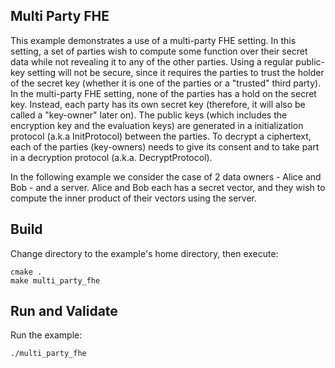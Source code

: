 ## Multi Party FHE

This example demonstrates a use of a multi-party FHE setting. In this setting, a
set of parties wish to compute some function over their secret data while not
revealing it to any of the other parties. Using a regular public-key setting
will not be secure, since it requires the parties to trust the holder of the
secret key (whether it is one of the parties or a "trusted" third party). In the
multi-party FHE setting, none of the parties has a hold on the secret key.
Instead, each party has its own secret key (therefore, it will also be called a
"key-owner" later on). The public keys (which includes the encryption key and
the evaluation keys) are generated in a initialization protocol (a.k.a
InitProtocol) between the parties. To decrypt a ciphertext, each of the parties
(key-owners) needs to give its consent and to take part in a decryption protocol
(a.k.a. DecryptProtocol).

In the following example we consider the case of 2 data owners - Alice and Bob - and
a server. Alice and Bob each has a secret vector, and they wish to compute the inner product of their vectors using the server.

## Build
Change directory to the example's home directory, then execute:

    cmake .
    make multi_party_fhe

## Run and Validate
Run the example:

    ./multi_party_fhe